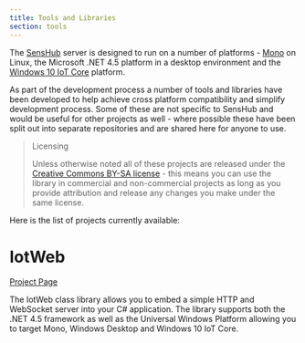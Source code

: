```yaml
---
title: Tools and Libraries
section: tools
---
```

The [SensHub](/pages/senshub/index.html) server is designed to run on a number of platforms - [Mono](http://www.mono-project.com/) on Linux, the Microsoft .NET 4.5 platform in a desktop environment and the [Windows 10 IoT Core](https://dev.windows.com/en-us/iot) platform.

As part of the development process a number of tools and libraries have been developed to help achieve cross platform compatibility and simplify development process. Some of these are not specific to SensHub and would be useful for other projects as well - where possible these have been split out into separate repositories and are shared here for anyone to use.

> Licensing
>
> Unless otherwise noted all of these projects are released under the [Creative Commons BY-SA license](http://creativecommons.org/licenses/by-sa/4.0/) - this means you can use the library in commercial and non-commercial projects as long as you provide attribution and release any changes you make under the same license.

Here is the list of projects currently available:

# IotWeb

[Project Page](/pages/tools/iotweb/index.html)

The IotWeb class library allows you to embed a simple HTTP and WebSocket server into your C# application. The library supports both the .NET 4.5 framework as well as the Universal Windows Platform allowing you to target Mono, Windows Desktop and Windows 10 IoT Core.
